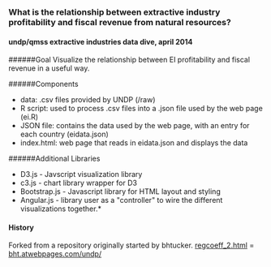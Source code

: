 ### What is the relationship between extractive industry profitability and fiscal revenue from natural resources?
#### undp/qmss extractive industries data dive, april 2014

######Goal
Visualize the relationship between EI profitability and fiscal revenue in a useful way.

######Components
* data: .csv files provided by UNDP (/raw)
* R script: used to process .csv files into a .json file used by the web page (ei.R)
* JSON file: contains the data used by the web page, with an entry for each country (eidata.json)
* index.html: web page that reads in eidata.json and displays the data 

######Additional Libraries
* D3.js  - Javscript visualization library
* c3.js  - chart library wrapper for D3
* Bootstrap.js - Javascript library for HTML layout and styling
* Angular.js - library user as a "controller" to wire the different visualizations together.* 



#### History
Forked from a repository originally started by bhtucker.
[regcoeff_2.html](https://github.com/bhtucker/undp/blob/master/regcoeffs_2.html) = [bht.atwebpages.com/undp/](http://bht.atwebpages.com/undp/)

